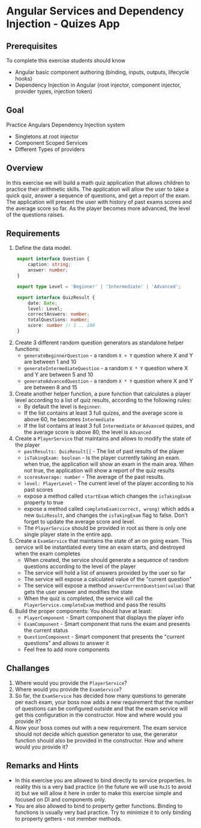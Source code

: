 # Angular Services and Dependency Injection - Quizes App

## Prerequisites
To complete this exercise students should know
- Angular basic component authoring (binding, inputs, outputs, lifecycle hooks)
- Dependency Injection in Angular (root injector, component injector, provider types, injection token)


## Goal
Practice Angulars Dependency Injection system
* Singletons at root injector
* Component Scoped Services
* Different Types of providers

## Overview
In this exercise we will build a math quiz application that allows children to practice their arithmetic skills. The application will allow the user to take a quick quiz, answer a sequence of questions, and get a report of the exam. The application will present the user with history of past exams scores and the average score so far. As the player becomes more advanced, the level of the questions raises. 

## Requirements
1. Define the data model. 
```typescript
    export interface Question {
        caption: string;
        answer: number;
    }

    export type Level = 'Beginner' | 'Intermediate' | 'Advanced';

    export interface QuizResult {
        date: Date;
        level: Level;
        correctAnswers: number;
        totalQuestions: number;
        score: number // 1 .. 100
    }
```

2. Create 3 different random question generators as standalone helper functions:
    - `generateBeginnerQuestion` - a random `X + Y` question where X and Y are between 1 and 10
    - `generateIntermediateQuestion` - a random `X * Y` question where X and Y are between 5 and 10
    - `generateAdvancedQuestion` - a random `X * Y` question where X and Y are between 8 and 15
3. Create another helper function, a pure function that calculates a player level according to a list of quiz results, according to the following rules: 
    - By default the level is `Beginner`.
    - If the list contains at least 3 full quizes, and the average score is above 60, he becomes `Intermediate`
    - If the list contains at least 3 full `Intermediate` or `Advanced` quizes, and the average score is above 80, the level is `Advanced`
4. Create a `PlayerService` that maintains and allows to modify the state of the player
    - `pastResults: QuizResult[]` - The list of past results of the player
    - `isTakingExam: boolean` - Is the player currently taking an exam. when true, the application will show an exam in the main area. When not true, the application will show a report of the quiz results
    - `scoresAverage: number` - The average of the past results.
    - `level: PlayerLevel` - The current level of the player according to his past scores
    - expose a method called `startExam` which changes the `isTakingExam` property to true
    - expose a method called `completeExam(correct, wrong)` which adds a new `QuizResult`, and changes the `isTakingExam` flag to false. Don't forget to update the average score and level.
    - The `PlayerService` should be provided in root as there is only one single player state in the entire app.
5. Create a `ExamService` that maintains the state of an on going exam. This service will be instantiated every time an exam starts, and destroyed when the exam completes
    - When created, the service should generate a sequence of random questions according to the level of the player
    - The service will hold a list of answers provided by the user so far
    - The service will expose a calculated value of the "current question"
    - The service will expose a method `answerCurrentQuestion(value)` that gets the user answer and modifies the state
    - When the quiz is completed, the service will call the `PlayerService.completeExam` method and pass the results
6. Build the proper components: You should have at least:
    - `PlayerComponent` - Smart component that displays the player info
    - `ExamComponent` - Smart component that runs the exam and presents the current status
    - `QuestionComponent` - Smart component that presents the "current questions" and allows to answer it
    - Feel free to add more components

## Challanges
1. Where would you provide the `PlayerService`?
2. Where would you provide the `ExamService`?
3. So far, the `ExamService` has decided how many questions to generate per each exam, your boss now adds a new requirement that the number of questions can be configured outside and that the exam service will get this configuration in the constructor. How and where would you provide it?
4. Now your boss comes out with a new requirement. The exam service should not decide which question generator to use, the generator function should also be provided in the constructor. How and where would you provide it?

## Remarks and Hints
- In this exercise you are allowed to bind directly to service properties. In reality this is a very bad practice (in the future we will use `RxJS` to avoid it) but we will allow it here in order to make this exercise simple and focused on DI and components only.
- You are also allowed to bind to property getter functions. Binding to functions is usually very bad practice. Try to minimize it to only binding to property getters - not member methods. 


